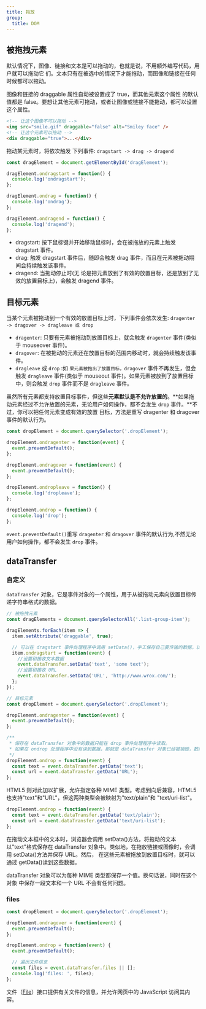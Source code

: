 ```yaml
---
title: 拖放
group:
  title: DOM
---
```


## 被拖拽元素

默认情况下，图像、链接和文本是可以拖动的，也就是说，不用额外编写代码，用户就可以拖动它 们。文本只有在被选中的情况下才能拖动，而图像和链接在任何时候都可以拖动。

图像和链接的 draggable 属性自动被设置成了 true，而其他元素这个属性 的默认值都是 false。要想让其他元素可拖动，或者让图像或链接不能拖动，都可以设置这个属性。

```html
<!-- 让这个图像不可以拖动 -->
<img src="smile.gif" draggable="false" alt="Smiley face" />
<!-- 让这个元素可以拖动 -->
<div draggable="true">...</div>
```

拖动某元素时，将依次触发 下列事件: `dragstart -> drag -> dragend`

```js
const dragElement = document.getElementById('dragElement');

dragElement.ondragstart = function() {
  console.log('ondragstart');
};

dragElement.ondrag = function() {
  console.log('ondrag');
};

dragElement.ondragend = function() {
  console.log('dragend');
};
```

- dragstart: 按下鼠标键并开始移动鼠标时，会在被拖放的元素上触发 dragstart 事件。
- drag: 触发 dragstart 事件后，随即会触发 drag 事件，而且在元素被拖动期间会持续触发该事件。
- dragend: 当拖动停止时(无 论是把元素放到了有效的放置目标，还是放到了无效的放置目标上)，会触发 dragend 事件。

## 目标元素

当某个元素被拖动到一个有效的放置目标上时，下列事件会依次发生: `dragenter -> dragover -> dragleave 或 drop`

- `dragenter`: 只要有元素被拖动到放置目标上，就会触发 `dragenter` 事件(类似于 mouseover 事件)。
- `dragover`: 在被拖动的元素还在放置目标的范围内移动时，就会持续触发该事件。
- `dragleave` 或 `drop` :如 `果元素被拖出了放置目标，dragover` 事件不再发生，但会触发 `dragleave` 事件(类似于 mouseout 事件)。如果元素被放到了放置目标中，则会触发 `drop` 事件而不是 `dragleave` 事件。

虽然所有元素都支持放置目标事件，但这些**元素默认是不允许放置的**。**如果拖动元素经过不允许放置的元素，无论用户如何操作，都不会发生 `drop` 事件。**不过，你可以把任何元素变成有效的放置 目标，方法是重写 dragenter 和 dragover 事件的默认行为。

```js
const dropElement = document.querySelector('.dropElement');

dropElement.ondragenter = function(event) {
  event.preventDefault();
};

dropElement.ondragover = function(event) {
  event.preventDefault();
};

dropElement.ondropleave = function() {
  console.log('dropleave');
};

dropElement.ondrop = function() {
  console.log('drop');
};
```

`event.preventDefault()`重写 `dragenter` 和 `dragover` 事件的默认行为,不然无论用户如何操作，都不会发生 `drop` 事件。

## dataTransfer

### 自定义

`dataTransfer` 对象，它是事件对象的一个属性，用于从被拖动元素向放置目标传递字符串格式的数据。

```js
// 被拖拽元素
const dragElements = document.querySelectorAll('.list-group-item');

dragElements.forEach(item => {
  item.setAttribute('draggable', true);

  // 可以在 dragstart 事件处理程序中调用 setData()，手工保存自己要传输的数据，以便将来使用。
  item.ondragstart = function(event) {
    //设置和接收文本数据
    event.dataTransfer.setData('text', 'some text');
    //设置和接收 URL
    event.dataTransfer.setData('URL', 'http://www.wrox.com/');
  };
});

// 目标元素
const dropElement = document.querySelector('.dropElement');

dropElement.ondragenter = function(event) {
  event.preventDefault();
};

/**
 * 保存在 dataTransfer 对象中的数据只能在 drop 事件处理程序中读取。
 * 如果在 ondrop 处理程序中没有读到数据，那就是 dataTransfer 对象已经被销毁，数据也丢失了。
 */
dropElement.ondrop = function(event) {
  const text = event.dataTransfer.getData('text');
  const url = event.dataTransfer.getData('URL');
};
```

HTML5 则对此加以扩展，允许指定各种 MIME 类型。考虑到向后兼容，HTML5 也支持"text"和"URL"，但这两种类型会被映射为"text/plain"和 "text/uri-list"。

```js
dropElement.ondrop = function(event) {
  const text = event.dataTransfer.getData('text/plain');
  const url = event.dataTransfer.getData('text/uri-list');
};
```

在拖动文本框中的文本时，浏览器会调用 setData()方法，将拖动的文本以"text"格式保存在 dataTransfer 对象中。类似地，在拖放链接或图像时，会调用 setData()方法并保存 URL。然后， 在这些元素被拖放到放置目标时，就可以通过 getData()读到这些数据。

dataTransfer 对象可以为每种 MIME 类型都保存一个值。换句话说，同时在这个对象 中保存一段文本和一个 URL 不会有任何问题。

### files

```js
const dropElement = document.querySelector('.dropElement');

dropElement.ondragover = function(event) {
  event.preventDefault();
};

dropElement.ondrop = function(event) {
  event.preventDefault();

  // 遍历文件信息
  const files = event.dataTransfer.files || [];
  console.log('files: ', files);
};
```

文件（[File](https://developer.mozilla.org/zh-CN/docs/Web/API/File)）接口提供有关文件的信息，并允许网页中的 JavaScript 访问其内容。
